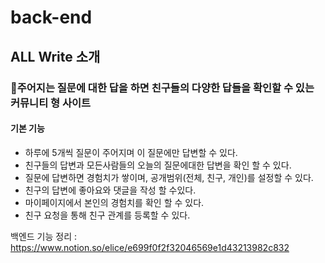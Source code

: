# back-end

## ALL Write 소개

### 📌주어지는 질문에 대한 답을 하면 친구들의 다양한 답들을 확인할 수 있는 커뮤니티 형 사이트


#### 기본 기능
- 하루에 5개씩 질문이 주어지며 이 질문에만 답변할 수 있다. 
- 친구들의 답변과 모든사람들의 오늘의 질문에대한 답변을 확인 할 수 있다. 
- 질문에 답변하면 경험치가 쌓이며, 공개범위(전체, 친구, 개인)를 설정할 수 있다.
- 친구의 답변에 좋아요와 댓글을 작성 할 수있다.
- 마이페이지에서 본인의 경험치를 확인 할 수 있다. 
- 친구 요청을 통해 친구 관계를 등록할 수 있다. 



백엔드 기능 정리 : https://www.notion.so/elice/e699f0f2f32046569e1d43213982c832
